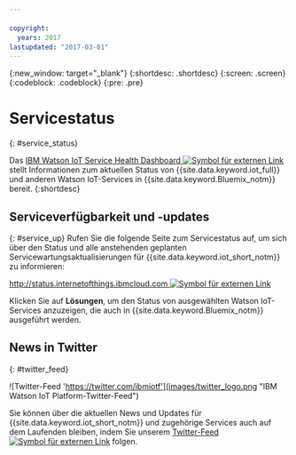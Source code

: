```yaml
---

copyright:
  years: 2017
lastupdated: "2017-03-01"
---
```


{:new_window: target="_blank"}
{:shortdesc: .shortdesc}
{:screen: .screen}
{:codeblock: .codeblock}
{:pre: .pre}

# Servicestatus
{: #service_status}

Das [IBM Watson IoT Service Health Dashboard ![Symbol für externen Link](../../icons/launch-glyph.svg "Symbol für externen Link")](https://status.internetofthings.ibmcloud.com) stellt Informationen zum aktuellen Status von {{site.data.keyword.iot_full}} und anderen Watson IoT-Services in {{site.data.keyword.Bluemix_notm}} bereit.
{:shortdesc}

## Serviceverfügbarkeit und -updates
{: #service_up}
Rufen Sie die folgende Seite zum Servicestatus auf, um sich über den Status und alle anstehenden geplanten Servicewartungsaktualisierungen für {{site.data.keyword.iot_short_notm}} zu informieren:

[http://status.internetofthings.ibmcloud.com ![Symbol für externen Link](../../icons/launch-glyph.svg "Symbol für externen Link")](http://status.internetofthings.ibmcloud.com)

Klicken Sie auf **Lösungen**, um den Status von ausgewählten Watson IoT-Services anzuzeigen, die auch in {{site.data.keyword.Bluemix_notm}} ausgeführt werden.

## News in Twitter
{: #twitter_feed}

![Twitter-Feed 'https://twitter.com/ibmiotf'](images/twitter_logo.png "IBM Watson IoT Platform-Twitter-Feed")

Sie können über die aktuellen News und Updates für {{site.data.keyword.iot_short_notm}} und zugehörige Services auch auf dem Laufenden bleiben, indem Sie unserem [Twitter-Feed ![Symbol für externen Link](../../icons/launch-glyph.svg "Symbol für externen Link")](https://twitter.com/ibmiotf) folgen.
